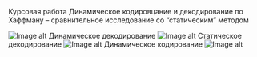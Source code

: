 Курсовая работа
Динамическое кодировцание и декодирование по Хаффману – сравнительное исследование со “статическим” методом

![Image alt](https://github.com/vikdema/img/raw/main/cw1.png)
Динамическое декодирование
![Image alt](https://github.com/vikdema/img/raw/main/cw2.png)
Статическое декодирование
![Image alt](https://github.com/vikdema/img/raw/main/cw3.png)
Динамическое кодирование
![Image alt](https://github.com/vikdema/img/raw/main/cw4.png)
